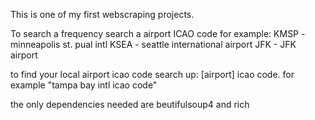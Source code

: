 This is one of my first webscraping projects.

To search a frequency search a airport ICAO code for example:
  KMSP - minneapolis st. pual intl
  KSEA - seattle international airport
  JFK - JFK airport

to find your local airport icao code search up:  [airport] icao code. for example 
  "tampa bay intl icao code"


the only dependencies needed are beutifulsoup4 and rich
